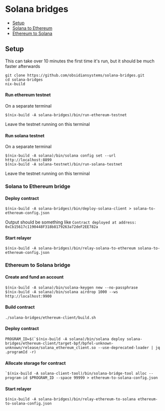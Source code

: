 # Solana bridges

- [Setup](#setup)
- [Solana to Ethereum](#solana-to-ethereum-bridge)
- [Ethereum to Solana](#ethereum-to-solana-bridge)

## Setup

This can take over 10 minutes the first time it's run, but it should be much faster afterwards

```shell
git clone https://github.com/obsidiansystems/solana-bridges.git
cd solana-bridges
nix-build
```

#### Run ethereum testnet
On a separate terminal
```shell
$(nix-build -A solana-bridges)/bin/run-ethereum-testnet
```
Leave the testnet running on this terminal

#### Run solana testnet
On a separate terminal

```shell
$(nix-build -A solana)/bin/solana config set --url http://localhost:8899
$(nix-build -A solana-testnet)/bin/run-solana-testnet
```
Leave the testnet running on this terminal

### Solana to Ethereum bridge

#### Deploy contract
```shell
$(nix-build -A solana-bridges)/bin/deploy-solana-client > solana-to-ethereum-config.json
```
Output should be something like
`Contract deployed at address: 0xCb15617c1190448F318b8179263a72deF2EE782a`

#### Start relayer
```shell
$(nix-build -A solana-bridges)/bin/relay-solana-to-ethereum solana-to-ethereum-config.json
```

### Ethereum to Solana bridge

#### Create and fund an account
```shell
$(nix-build -A solana)/bin/solana-keygen new --no-passphrase
$(nix-build -A solana)/bin/solana airdrop 1000 --ws http://localhost:9900
```

#### Build contract
```shell
./solana-bridges/ethereum-client/build.sh
```

#### Deploy contract
```shell
PROGRAM_ID=$(`$(nix-build -A solana)/bin/solana deploy solana-bridges/ethereum-client/target-bpf/bpfel-unknown-unknown/release/solana_ethereum_client.so --use-deprecated-loader | jq .programId -r)
```

#### Allocate storage for contract
```shell
`$(nix-build -A solana-client-tool)/bin/solana-bridge-tool alloc --program-id $PROGRAM_ID --space 99999 > ethereum-to-solana-config.json
```

#### Start relayer
```shell
$(nix-build -A solana-bridges)/bin/relay-ethereum-to-solana ethereum-to-solana-config.json
```
